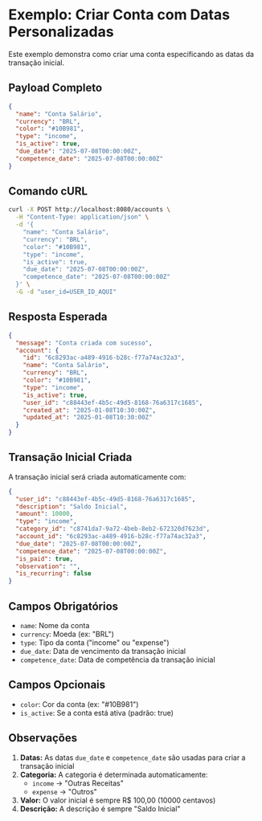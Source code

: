 # Exemplo: Criar Conta com Datas Personalizadas

Este exemplo demonstra como criar uma conta especificando as datas da transação inicial.

## Payload Completo

```json
{
  "name": "Conta Salário",
  "currency": "BRL",
  "color": "#10B981",
  "type": "income",
  "is_active": true,
  "due_date": "2025-07-08T00:00:00Z",
  "competence_date": "2025-07-08T00:00:00Z"
}
```

## Comando cURL

```bash
curl -X POST http://localhost:8080/accounts \
  -H "Content-Type: application/json" \
  -d '{
    "name": "Conta Salário",
    "currency": "BRL",
    "color": "#10B981",
    "type": "income",
    "is_active": true,
    "due_date": "2025-07-08T00:00:00Z",
    "competence_date": "2025-07-08T00:00:00Z"
  }' \
  -G -d "user_id=USER_ID_AQUI"
```

## Resposta Esperada

```json
{
  "message": "Conta criada com sucesso",
  "account": {
    "id": "6c8293ac-a489-4916-b28c-f77a74ac32a3",
    "name": "Conta Salário",
    "currency": "BRL",
    "color": "#10B981",
    "type": "income",
    "is_active": true,
    "user_id": "c88443ef-4b5c-49d5-8168-76a6317c1685",
    "created_at": "2025-01-08T10:30:00Z",
    "updated_at": "2025-01-08T10:30:00Z"
  }
}
```

## Transação Inicial Criada

A transação inicial será criada automaticamente com:

```json
{
  "user_id": "c88443ef-4b5c-49d5-8168-76a6317c1685",
  "description": "Saldo Inicial",
  "amount": 10000,
  "type": "income",
  "category_id": "c8741da7-9a72-4beb-8eb2-672320d7623d",
  "account_id": "6c8293ac-a489-4916-b28c-f77a74ac32a3",
  "due_date": "2025-07-08T00:00:00Z",
  "competence_date": "2025-07-08T00:00:00Z",
  "is_paid": true,
  "observation": "",
  "is_recurring": false
}
```

## Campos Obrigatórios

- `name`: Nome da conta
- `currency`: Moeda (ex: "BRL")
- `type`: Tipo da conta ("income" ou "expense")
- `due_date`: Data de vencimento da transação inicial
- `competence_date`: Data de competência da transação inicial

## Campos Opcionais

- `color`: Cor da conta (ex: "#10B981")
- `is_active`: Se a conta está ativa (padrão: true)

## Observações

1. **Datas:** As datas `due_date` e `competence_date` são usadas para criar a transação inicial
2. **Categoria:** A categoria é determinada automaticamente:
   - `income` → "Outras Receitas"
   - `expense` → "Outros"
3. **Valor:** O valor inicial é sempre R$ 100,00 (10000 centavos)
4. **Descrição:** A descrição é sempre "Saldo Inicial" 